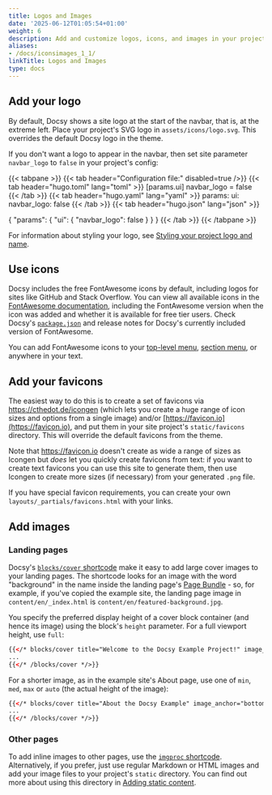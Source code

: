 ```yaml
---
title: Logos and Images
date: '2025-06-12T01:05:54+01:00'
weight: 6
description: Add and customize logos, icons, and images in your project.
aliases:
- /docs/iconsimages_1_1/
linkTitle: Logos and Images
type: docs
---
```


## Add your logo

By default, Docsy shows a site logo at the start of the navbar, that is, at the
extreme left. Place your project's SVG logo in `assets/icons/logo.svg`. This
overrides the default Docsy logo in the theme.

If you don't want a logo to appear in the navbar, then set site parameter
`navbar_logo` to `false` in your project's config:

<!-- prettier-ignore-start -->
{{< tabpane >}}
{{< tab header="Configuration file:" disabled=true />}}
{{< tab header="hugo.toml" lang="toml" >}}
[params.ui]
navbar_logo = false
{{< /tab >}}
{{< tab header="hugo.yaml" lang="yaml" >}}
params:
  ui:
    navbar_logo: false
{{< /tab >}}
{{< tab header="hugo.json" lang="json" >}}

{
  "params": {
    "ui": {
      "navbar_logo": false
    }
  }
}
{{< /tab >}}
{{< /tabpane >}}
<!-- prettier-ignore-end -->

For information about styling your logo, see [Styling your project logo and
name][].

[Styling your project logo and name]:
  /docs/adding-content/lookandfeel/#styling-your-project-logo-and-name

## Use icons

Docsy includes the free FontAwesome icons by default, including logos for sites
like GitHub and Stack Overflow. You can view all available icons in the
[FontAwesome documentation](https://fontawesome.com/icons/), including the
FontAwesome version when the icon was added and whether it is available for free
tier users. Check Docsy's
[`package.json`](https://github.com/google/docsy/blob/main/package.json) and
release notes for Docsy's currently included version of FontAwesome.

You can add FontAwesome icons to your
[top-level menu](/docs/adding-content/navigation/#adding-icons-to-the-top-level-menu),
[section menu](/docs/adding-content/navigation/#add-icons-to-the-section-menu),
or anywhere in your text.

## Add your favicons

The easiest way to do this is to create a set of favicons via
https://cthedot.de/icongen (which lets you create a huge range of icon sizes and
options from a single image) and/or [https://favicon.io](https://favicon.io),
and put them in your site project's `static/favicons` directory. This will
override the default favicons from the theme.

Note that https://favicon.io doesn't create as wide a range of sizes as Icongen
but _does_ let you quickly create favicons from text: if you want to create text
favicons you can use this site to generate them, then use Icongen to create more
sizes (if necessary) from your generated `.png` file.

If you have special favicon requirements, you can create your own
`layouts/_partials/favicons.html` with your links.

## Add images

### Landing pages

Docsy's [`blocks/cover` shortcode](/docs/adding-content/shortcodes/#blockscover)
make it easy to add large cover images to your landing pages. The shortcode
looks for an image with the word "background" in the name inside the landing
page's [Page Bundle](https://gohugo.io/content-management/page-bundles/) - so,
for example, if you've copied the example site, the landing page image in
`content/en/_index.html` is `content/en/featured-background.jpg`.

You specify the preferred display height of a cover block container (and hence
its image) using the block's `height` parameter. For a full viewport height, use
`full`:

```html
{{</* blocks/cover title="Welcome to the Docsy Example Project!" image_anchor="top" height="full" */>}}
...
{{</* /blocks/cover */>}}
```

For a shorter image, as in the example site's About page, use one of `min`,
`med`, `max` or `auto` (the actual height of the image):

```html
{{</* blocks/cover title="About the Docsy Example" image_anchor="bottom" height="min" */>}}
...
{{</* /blocks/cover */>}}
```

### Other pages

To add inline images to other pages, use the
[`imgproc` shortcode](/docs/adding-content/shortcodes/#imgproc). Alternatively,
if you prefer, just use regular Markdown or HTML images and add your image files
to your project's `static` directory. You can find out more about using this
directory in
[Adding static content](/docs/adding-content/content/#adding-static-content).
